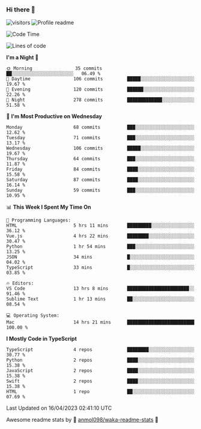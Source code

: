 ### Hi there 👋  
![visitors](https://visitor-badge.laobi.icu/badge?page_id=leverglowh) ![Profile readme](https://github.com/leverglowh/leverglowh/workflows/Profile%20readme/badge.svg?branch=master)

<!--START_SECTION:waka-->
![Code Time](http://img.shields.io/badge/Code%20Time-2%2C047%20hrs%207%20mins-blue)

![Lines of code](https://img.shields.io/badge/From%20Hello%20World%20I%27ve%20Written-197.0%20thousand%20lines%20of%20code-blue)

**I'm a Night 🦉** 

```text
🌞 Morning                35 commits          ██░░░░░░░░░░░░░░░░░░░░░░░   06.49 % 
🌆 Daytime                106 commits         █████░░░░░░░░░░░░░░░░░░░░   19.67 % 
🌃 Evening                120 commits         ██████░░░░░░░░░░░░░░░░░░░   22.26 % 
🌙 Night                  278 commits         █████████████░░░░░░░░░░░░   51.58 % 
```
📅 **I'm Most Productive on Wednesday** 

```text
Monday                   68 commits          ███░░░░░░░░░░░░░░░░░░░░░░   12.62 % 
Tuesday                  71 commits          ███░░░░░░░░░░░░░░░░░░░░░░   13.17 % 
Wednesday                106 commits         █████░░░░░░░░░░░░░░░░░░░░   19.67 % 
Thursday                 64 commits          ███░░░░░░░░░░░░░░░░░░░░░░   11.87 % 
Friday                   84 commits          ████░░░░░░░░░░░░░░░░░░░░░   15.58 % 
Saturday                 87 commits          ████░░░░░░░░░░░░░░░░░░░░░   16.14 % 
Sunday                   59 commits          ███░░░░░░░░░░░░░░░░░░░░░░   10.95 % 
```


📊 **This Week I Spent My Time On** 

```text
💬 Programming Languages: 
HTML                     5 hrs 11 mins       █████████░░░░░░░░░░░░░░░░   36.12 % 
Vue.js                   4 hrs 22 mins       ████████░░░░░░░░░░░░░░░░░   30.47 % 
Python                   1 hr 54 mins        ███░░░░░░░░░░░░░░░░░░░░░░   13.25 % 
JSON                     34 mins             █░░░░░░░░░░░░░░░░░░░░░░░░   04.02 % 
TypeScript               33 mins             █░░░░░░░░░░░░░░░░░░░░░░░░   03.85 % 

🔥 Editors: 
VS Code                  13 hrs 8 mins       ███████████████████████░░   91.46 % 
Sublime Text             1 hr 13 mins        ██░░░░░░░░░░░░░░░░░░░░░░░   08.54 % 

💻 Operating System: 
Mac                      14 hrs 21 mins      █████████████████████████   100.00 % 
```

**I Mostly Code in TypeScript** 

```text
TypeScript               4 repos             ████████░░░░░░░░░░░░░░░░░   30.77 % 
Python                   2 repos             ████░░░░░░░░░░░░░░░░░░░░░   15.38 % 
JavaScript               2 repos             ████░░░░░░░░░░░░░░░░░░░░░   15.38 % 
Swift                    2 repos             ████░░░░░░░░░░░░░░░░░░░░░   15.38 % 
HTML                     1 repo              ██░░░░░░░░░░░░░░░░░░░░░░░   07.69 % 
```




 Last Updated on 16/04/2023 02:41:10 UTC
<!--END_SECTION:waka-->


Awesome readme stats by :star2: [anmol098/waka-readme-stats](https://github.com/anmol098/waka-readme-stats) :star2:
